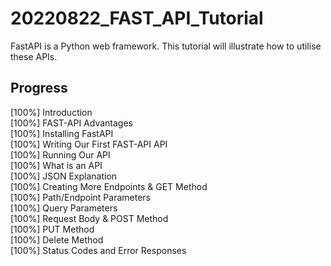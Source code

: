 # 20220822_FAST_API_Tutorial
FastAPI is a Python web framework. This tutorial will illustrate how to utilise these APIs.

## Progress
[100%] Introduction  
[100%] FAST-API Advantages  
[100%] Installing FastAPI  
[100%] Writing Our First FAST-API API  
[100%] Running Our API  
[100%] What is an API  
[100%] JSON Explanation  
[100%] Creating More Endpoints & GET Method  
[100%] Path/Endpoint Parameters  
[100%] Query Parameters  
[100%] Request Body & POST Method  
[100%] PUT Method  
[100%] Delete Method  
[100%] Status Codes and Error Responses  
